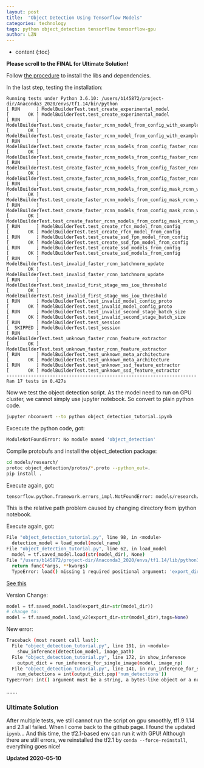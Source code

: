 ```yaml
---
layout: post
title:  "Object Detection Using Tensorflow Models"
categories: technology
tags: python object_detection tensorflow tensorflow-gpu 
author: LZN
---
```


* content
{:toc}

**Please scroll to the FINAL for Ultimate Solution!**

Follow [the procedure](https://github.com/tensorflow/models/blob/master/research/object_detection/g3doc/installation.md) to install the libs and dependencies.

In the last step, testing the installation:
```
Running tests under Python 3.6.10: /users/b145872/project-dir/Anaconda3_2020/envs/tf1.14/bin/python
[ RUN      ] ModelBuilderTest.test_create_experimental_model
[       OK ] ModelBuilderTest.test_create_experimental_model
[ RUN      ] ModelBuilderTest.test_create_faster_rcnn_model_from_config_with_example_miner
[       OK ] ModelBuilderTest.test_create_faster_rcnn_model_from_config_with_example_miner
[ RUN      ] ModelBuilderTest.test_create_faster_rcnn_models_from_config_faster_rcnn_with_matmul
[       OK ] ModelBuilderTest.test_create_faster_rcnn_models_from_config_faster_rcnn_with_matmul
[ RUN      ] ModelBuilderTest.test_create_faster_rcnn_models_from_config_faster_rcnn_without_matmul
[       OK ] ModelBuilderTest.test_create_faster_rcnn_models_from_config_faster_rcnn_without_matmul
[ RUN      ] ModelBuilderTest.test_create_faster_rcnn_models_from_config_mask_rcnn_with_matmul
[       OK ] ModelBuilderTest.test_create_faster_rcnn_models_from_config_mask_rcnn_with_matmul
[ RUN      ] ModelBuilderTest.test_create_faster_rcnn_models_from_config_mask_rcnn_without_matmul
[       OK ] ModelBuilderTest.test_create_faster_rcnn_models_from_config_mask_rcnn_without_matmul
[ RUN      ] ModelBuilderTest.test_create_rfcn_model_from_config
[       OK ] ModelBuilderTest.test_create_rfcn_model_from_config
[ RUN      ] ModelBuilderTest.test_create_ssd_fpn_model_from_config
[       OK ] ModelBuilderTest.test_create_ssd_fpn_model_from_config
[ RUN      ] ModelBuilderTest.test_create_ssd_models_from_config
[       OK ] ModelBuilderTest.test_create_ssd_models_from_config
[ RUN      ] ModelBuilderTest.test_invalid_faster_rcnn_batchnorm_update
[       OK ] ModelBuilderTest.test_invalid_faster_rcnn_batchnorm_update
[ RUN      ] ModelBuilderTest.test_invalid_first_stage_nms_iou_threshold
[       OK ] ModelBuilderTest.test_invalid_first_stage_nms_iou_threshold
[ RUN      ] ModelBuilderTest.test_invalid_model_config_proto
[       OK ] ModelBuilderTest.test_invalid_model_config_proto
[ RUN      ] ModelBuilderTest.test_invalid_second_stage_batch_size
[       OK ] ModelBuilderTest.test_invalid_second_stage_batch_size
[ RUN      ] ModelBuilderTest.test_session
[  SKIPPED ] ModelBuilderTest.test_session
[ RUN      ] ModelBuilderTest.test_unknown_faster_rcnn_feature_extractor
[       OK ] ModelBuilderTest.test_unknown_faster_rcnn_feature_extractor
[ RUN      ] ModelBuilderTest.test_unknown_meta_architecture
[       OK ] ModelBuilderTest.test_unknown_meta_architecture
[ RUN      ] ModelBuilderTest.test_unknown_ssd_feature_extractor
[       OK ] ModelBuilderTest.test_unknown_ssd_feature_extractor
----------------------------------------------------------------------
Ran 17 tests in 0.427s

```

Now we test the object detection script. As the model need to run on GPU cluster, we cannot simply use jupyter notebook.
So convert to plain python code.
``` bash
jupyter nbconvert --to python object_detection_tutorial.ipynb
```

Excecute the python code, got:
``` bash
ModuleNotFoundError: No module named 'object_detection'
```

Compile protobufs and install the object_detection package:

``` bash
cd models/research/
protoc object_detection/protos/*.proto --python_out=.
pip install .
```

Execute again, got:
```bash
tensorflow.python.framework.errors_impl.NotFoundError: models/research/object_detection/data/mscoco_label_map.pbtxt; No such file or directory
```

This is the relative path problem caused by changing directory from ipython notebook.

Execute again, got:

``` bash
File "object_detection_tutorial.py", line 98, in <module>
  detection_model = load_model(model_name)
File "object_detection_tutorial.py", line 62, in load_model
  model = tf.saved_model.load(str(model_dir), None)
File "/users/b145872/project-dir/Anaconda3_2020/envs/tf1.14/lib/python3.6/site-packages/tensorflow/python/util/deprecation.py", line 324, in new_func
  return func(*args, **kwargs)
  TypeError: load() missing 1 required positional argument: 'export_dir'
```

[See this](https://stackoverflow.com/questions/58683841/problem-with-running-object-detection-tutorial-typeerror-load-missing-2-requi)

Version Change:
``` python
model = tf.saved_model.load(export_dir=str(model_dir))
# change to:
model = tf.saved_model.load_v2(export_dir=str(model_dir),tags=None)
```

New error:
``` bash
Traceback (most recent call last):
  File "object_detection_tutorial.py", line 191, in <module>
    show_inference(detection_model, image_path)
  File "object_detection_tutorial.py", line 172, in show_inference
    output_dict = run_inference_for_single_image(model, image_np)
  File "object_detection_tutorial.py", line 141, in run_inference_for_single_image
    num_detections = int(output_dict.pop('num_detections'))
TypeError: int() argument must be a string, a bytes-like object or a number, not 'Tensor'
```
.......


### Ultimate Solution
After multiple tests, we still cannot run the script on gpu smoothly, tf1.9 1.14 and 2.1 all failed. When I come back to the github page. I found the updated `ipynb`...
And this time, the tf2.1-based env can run it with GPU! Although there are still errors, we reinstalled the tf2.1 by `conda --force-reinstall`, everything goes nice!

**Updated 2020-05-10**

